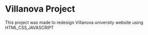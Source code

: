 # Villanova Project
 This project was made to redesign Villanova university website using HTML,CSS,JAVASCRIPT
